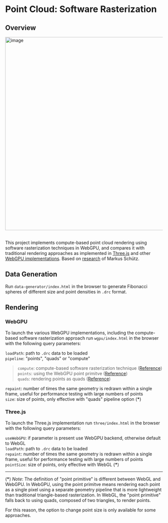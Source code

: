 # Point Cloud: Software Rasterization

## Overview

<img width="617" alt="image" src="https://github.com/user-attachments/assets/e9a2a0ac-b86c-4a8e-8db3-cc48f66dacf4">

<br>
<br>

This project implements compute-based point cloud rendering using software rasterization techniques in WebGPU, and compares it with traditional rendering approaches as implemented in [Three.js](https://threejs.org/) and other [WebGPU implementations](https://webgpu.github.io/webgpu-samples/?sample=points). Based on [research](https://github.com/m-schuetz/compute_rasterizer?tab=readme-ov-file) of Markus Schütz.

## Data Generation

Run `data-generator/index.html` in the browser to generate Fibonacci spheres of different size and point densities in `.drc` format.

## Rendering

### WebGPU

To launch the various WebGPU implementations, including the compute-based software rasterization approach run `wgpu/index.html` in the browser with the following query parameters:

`loadPath`: path to `.drc` data to be loaded<br>
`pipeline`: "points", "quads" or "compute"<br>
> `compute`: compute-based software rasterization technique ([Reference](https://github.com/m-schuetz/compute_rasterizer?tab=readme-ov-file))<br>
> `points`: using the WebGPU point primitve ([Reference](https://webgpu.github.io/webgpu-samples/?sample=points))<br>
> `quads`: rendering points as quads ([Reference](https://webgpu.github.io/webgpu-samples/?sample=points))<br>

`repaint`: number of times the same geometry is redrawn within a single frame, useful for performance testing with large numbers of points<br>
`size`: size of points, only effective with "quads" pipeline option (**\***)<br>

### Three.js

To launch the Three.js implementation run `three/index.html` in the browser with the following query parameters:

`useWebGPU`: if parameter is present use WebGPU backend, otherwise default to WebGL<br>
`loadPath`: path to `.drc` data to be loaded<br>
`repaint`: number of times the same geometry is redrawn within a single frame, useful for performance testing with large numbers of points<br>
`pointSize`: size of points, only effective with WebGL (**\***)<br>

***
(**\***) *Note*: The definition of "point primitive" is different between WebGL and WebGPU. In WebGPU, using the point primitve means rendering each point as a single pixel using a separate geometry pipeline that is more lightweight than traditional triangle-based rasterization. In WebGL, the "point primitive" falls back to using quads, composed of two triangles, to render points.

For this reason, the option to change point size is only available for some approaches.
